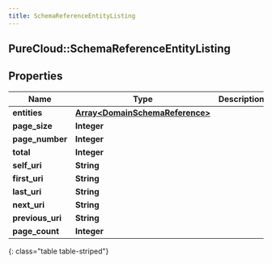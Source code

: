 ```yaml
---
title: SchemaReferenceEntityListing
---
```

## PureCloud::SchemaReferenceEntityListing

## Properties

|Name | Type | Description | Notes|
|------------ | ------------- | ------------- | -------------|
| **entities** | [**Array&lt;DomainSchemaReference&gt;**](DomainSchemaReference.html) |  | [optional] |
| **page_size** | **Integer** |  | [optional] |
| **page_number** | **Integer** |  | [optional] |
| **total** | **Integer** |  | [optional] |
| **self_uri** | **String** |  | [optional] |
| **first_uri** | **String** |  | [optional] |
| **last_uri** | **String** |  | [optional] |
| **next_uri** | **String** |  | [optional] |
| **previous_uri** | **String** |  | [optional] |
| **page_count** | **Integer** |  | [optional] |
{: class="table table-striped"}


